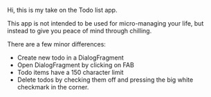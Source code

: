 Hi, this is my take on the Todo list app. 

This app is not intended to be used for micro-managing your life, 
but instead to give you peace of mind through chilling.  

There are a few minor differences: 

- Create new todo in a DialogFragment 
- Open DialogFragment by clicking on FAB
- Todo items have a 150 character limit
- Delete todos by checking them off and pressing the big white checkmark in the corner.
